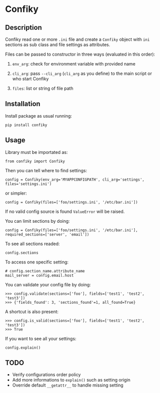 Confiky
=======

Description
-----------

Confiky read one or more ``.ini`` file and create a ``Confiky`` object with ``ini`` sections as sub class
and file settings as attributes.

Files can be passed to constructor in three ways (evaluated in this order):
    
1) ``env_arg``: check for environment variable with provided name

2) ``cli_arg``: pass ``--cli_arg`` (``cli_arg`` as you define) to the main script or who start Confiky

3) ``files``: list or string of file path

Installation
------------

Install package as usual running:

    pip install confiky

Usage
-----

Library must be importated as:

    from confiky import Confiky

Then you can tell where to find settings:

    config = Confiky(env_arg='MYAPPCONFIGPATH', cli_arg='settings', files='settings.ini')

or simpler:

    config = Confiky(files=['foo/settings.ini', '/etc/bar.ini'])
    
If no valid config source is found ``ValueError`` will be raised.

You can limit sections by doing:

    config = Confiky(files=['foo/settings.ini', '/etc/bar.ini'], required_sections=['server', 'email'])

To see all sections readed:

    config.sections

To access one specific setting:

    # config.section_name.attribute_name
    mail_server = config.email.host

You can validate your config file by doing:

    >>> config.validate(sections=['foo'], fields=['test1', 'test2', 'test3'])
    >>> {'fields_found': 3, 'sections_found'=1, all_found=True}

A shortcut is also present:

    >>> config.is_valid(sections=['foo'], fields=['test1', 'test2', 'test3'])
    >>> True

If you want to see all your settings:

    config.explain()


TODO
----

- Verify configurations order policy
- Add more informations to ``explain()`` such as setting origin
- Override default ``__getattr__`` to handle missing setting


